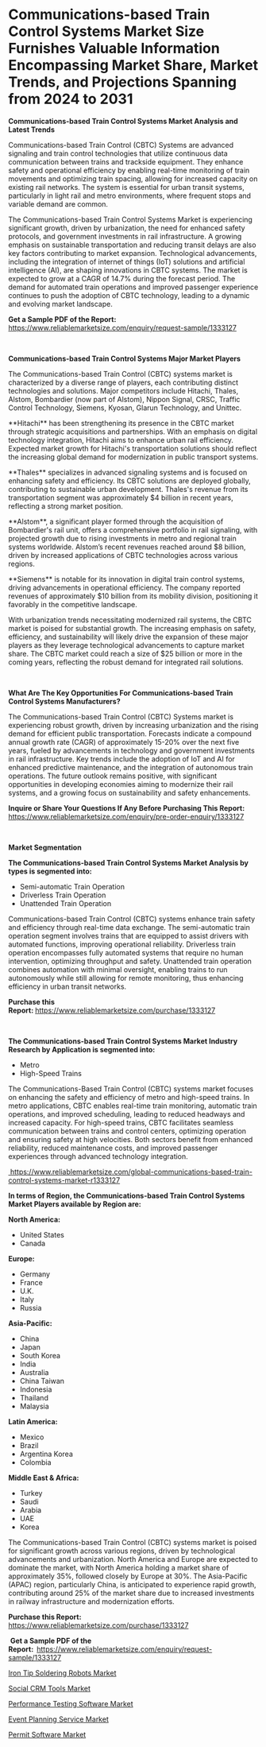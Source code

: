 <p><h1>Communications-based Train Control Systems Market Size Furnishes Valuable Information Encompassing Market Share, Market Trends, and Projections Spanning from 2024 to 2031</h1></p><p><strong>Communications-based Train Control Systems Market Analysis and Latest Trends</strong></p>
<p><p>Communications-based Train Control (CBTC) Systems are advanced signaling and train control technologies that utilize continuous data communication between trains and trackside equipment. They enhance safety and operational efficiency by enabling real-time monitoring of train movements and optimizing train spacing, allowing for increased capacity on existing rail networks. The system is essential for urban transit systems, particularly in light rail and metro environments, where frequent stops and variable demand are common.</p><p>The Communications-based Train Control Systems Market is experiencing significant growth, driven by urbanization, the need for enhanced safety protocols, and government investments in rail infrastructure. A growing emphasis on sustainable transportation and reducing transit delays are also key factors contributing to market expansion. Technological advancements, including the integration of internet of things (IoT) solutions and artificial intelligence (AI), are shaping innovations in CBTC systems. The market is expected to grow at a CAGR of 14.7% during the forecast period. The demand for automated train operations and improved passenger experience continues to push the adoption of CBTC technology, leading to a dynamic and evolving market landscape.</p></p>
<p><strong>Get a Sample PDF of the Report:&nbsp;</strong> <a href="https://www.reliablemarketsize.com/enquiry/request-sample/1333127?utm_campaign=1133&utm_medium=2&utm_source=Github&utm_content=ia&utm_term=03102024&utm_id=communications-based-train-control-systems">https://www.reliablemarketsize.com/enquiry/request-sample/1333127</a></p>
<p>&nbsp;</p>
<p><strong>Communications-based Train Control Systems Major Market Players</strong></p>
<p><p>The Communications-based Train Control (CBTC) systems market is characterized by a diverse range of players, each contributing distinct technologies and solutions. Major competitors include Hitachi, Thales, Alstom, Bombardier (now part of Alstom), Nippon Signal, CRSC, Traffic Control Technology, Siemens, Kyosan, Glarun Technology, and Unittec.</p><p>**Hitachi** has been strengthening its presence in the CBTC market through strategic acquisitions and partnerships. With an emphasis on digital technology integration, Hitachi aims to enhance urban rail efficiency. Expected market growth for Hitachi's transportation solutions should reflect the increasing global demand for modernization in public transport systems.</p><p>**Thales** specializes in advanced signaling systems and is focused on enhancing safety and efficiency. Its CBTC solutions are deployed globally, contributing to sustainable urban development. Thales's revenue from its transportation segment was approximately $4 billion in recent years, reflecting a strong market position.</p><p>**Alstom**, a significant player formed through the acquisition of Bombardier's rail unit, offers a comprehensive portfolio in rail signaling, with projected growth due to rising investments in metro and regional train systems worldwide. Alstom’s recent revenues reached around $8 billion, driven by increased applications of CBTC technologies across various regions.</p><p>**Siemens** is notable for its innovation in digital train control systems, driving advancements in operational efficiency. The company reported revenues of approximately $10 billion from its mobility division, positioning it favorably in the competitive landscape.</p><p>With urbanization trends necessitating modernized rail systems, the CBTC market is poised for substantial growth. The increasing emphasis on safety, efficiency, and sustainability will likely drive the expansion of these major players as they leverage technological advancements to capture market share. The CBTC market could reach a size of $25 billion or more in the coming years, reflecting the robust demand for integrated rail solutions.</p></p>
<p>&nbsp;</p>
<p><strong>What Are The Key Opportunities For Communications-based Train Control Systems Manufacturers?</strong></p>
<p><p>The Communications-based Train Control (CBTC) Systems market is experiencing robust growth, driven by increasing urbanization and the rising demand for efficient public transportation. Forecasts indicate a compound annual growth rate (CAGR) of approximately 15-20% over the next five years, fueled by advancements in technology and government investments in rail infrastructure. Key trends include the adoption of IoT and AI for enhanced predictive maintenance, and the integration of autonomous train operations. The future outlook remains positive, with significant opportunities in developing economies aiming to modernize their rail systems, and a growing focus on sustainability and safety enhancements.</p></p>
<p><strong>Inquire or Share Your Questions If Any Before Purchasing This Report:</strong> <a href="https://www.reliablemarketsize.com/enquiry/pre-order-enquiry/1333127?utm_campaign=1133&utm_medium=2&utm_source=Github&utm_content=ia&utm_term=03102024&utm_id=communications-based-train-control-systems">https://www.reliablemarketsize.com/enquiry/pre-order-enquiry/1333127</a></p>
<p>&nbsp;</p>
<p><strong>Market Segmentation</strong></p>
<p><strong>The Communications-based Train Control Systems Market Analysis by types is segmented into:</strong></p>
<p><ul><li>Semi-automatic Train Operation</li><li>Driverless Train Operation</li><li>Unattended Train Operation</li></ul></p>
<p><p>Communications-based Train Control (CBTC) systems enhance train safety and efficiency through real-time data exchange. The semi-automatic train operation segment involves trains that are equipped to assist drivers with automated functions, improving operational reliability. Driverless train operation encompasses fully automated systems that require no human intervention, optimizing throughput and safety. Unattended train operation combines automation with minimal oversight, enabling trains to run autonomously while still allowing for remote monitoring, thus enhancing efficiency in urban transit networks.</p></p>
<p><strong>Purchase this Report:&nbsp;</strong><a href="https://www.reliablemarketsize.com/purchase/1333127?utm_campaign=1133&utm_medium=2&utm_source=Github&utm_content=ia&utm_term=03102024&utm_id=communications-based-train-control-systems">https://www.reliablemarketsize.com/purchase/1333127</a></p>
<p>&nbsp;</p>
<p><strong>The Communications-based Train Control Systems Market Industry Research by Application is segmented into:</strong></p>
<p><ul><li>Metro</li><li>High-Speed Trains</li></ul></p>
<p><p>The Communications-Based Train Control (CBTC) systems market focuses on enhancing the safety and efficiency of metro and high-speed trains. In metro applications, CBTC enables real-time train monitoring, automatic train operations, and improved scheduling, leading to reduced headways and increased capacity. For high-speed trains, CBTC facilitates seamless communication between trains and control centers, optimizing operation and ensuring safety at high velocities. Both sectors benefit from enhanced reliability, reduced maintenance costs, and improved passenger experiences through advanced technology integration.</p></p>
<p><a href="https://www.reliablemarketsize.com/global-communications-based-train-control-systems-market-r1333127?utm_campaign=1133&utm_medium=2&utm_source=Github&utm_content=ia&utm_term=03102024&utm_id=communications-based-train-control-systems">&nbsp;https://www.reliablemarketsize.com/global-communications-based-train-control-systems-market-r1333127</a></p>
<p><strong>In terms of Region, the Communications-based Train Control Systems Market Players available by Region are:</strong></p>
<p>
    <p> <strong> North America: </strong>
        <ul>
            <li>United States</li>
            <li>Canada</li>
        </ul>
        </p> 
    <p> <strong> Europe: </strong>
        <ul>
            <li>Germany</li>
            <li>France</li>
            <li>U.K.</li>
            <li>Italy</li>
            <li>Russia</li>
        </ul>
        </p> 
    <p> <strong> Asia-Pacific: </strong>
        <ul>
            <li>China</li>
            <li>Japan</li>
            <li>South Korea</li>
            <li>India</li>
            <li>Australia</li>
            <li>China Taiwan</li>
            <li>Indonesia</li>
            <li>Thailand</li>
            <li>Malaysia</li>
        </ul>
        </p> 
    <p> <strong> Latin America: </strong>
        <ul>
            <li>Mexico</li>
            <li>Brazil</li>
            <li>Argentina Korea</li>
            <li>Colombia</li>
        </ul>
        </p> 
    <p> <strong> Middle East & Africa: </strong>
        <ul>
            <li>Turkey</li>
            <li>Saudi</li>
            <li>Arabia</li>
            <li>UAE</li>
            <li>Korea</li>
        </ul>
    </p>
    </p>
<p><p>The Communications-based Train Control (CBTC) systems market is poised for significant growth across various regions, driven by technological advancements and urbanization. North America and Europe are expected to dominate the market, with North America holding a market share of approximately 35%, followed closely by Europe at 30%. The Asia-Pacific (APAC) region, particularly China, is anticipated to experience rapid growth, contributing around 25% of the market share due to increased investments in railway infrastructure and modernization efforts.</p></p>
<p><strong>Purchase this Report: </strong><a href="https://www.reliablemarketsize.com/purchase/1333127?utm_campaign=1133&utm_medium=2&utm_source=Github&utm_content=ia&utm_term=03102024&utm_id=communications-based-train-control-systems">https://www.reliablemarketsize.com/purchase/1333127</a></p>
<p>&nbsp;<strong>Get a Sample PDF of the Report:&nbsp;&nbsp;</strong><a href="https://www.reliablemarketsize.com/enquiry/request-sample/1333127?utm_campaign=1133&utm_medium=2&utm_source=Github&utm_content=ia&utm_term=03102024&utm_id=communications-based-train-control-systems">https://www.reliablemarketsize.com/enquiry/request-sample/1333127</a></p>
<p><strong></strong></p>
<p><p><a href="https://github.com/WillieWoodard/Market-Research-Report-List-6/blob/main/iron-tip-soldering-robots-market.md?utm_campaign=1133&utm_medium=2&utm_source=Github&utm_content=ia&utm_term=03102024&utm_id=communications-based-train-control-systems">Iron Tip Soldering Robots Market</a></p><p><a href="https://www.linkedin.com/pulse/social-crm-tools-market-overview-regional-outlook-competitive-wxmsc?trackingId=1st8J1hkQo%2BXvVtQUcDa%2BA%3D%3D&utm_campaign=1133&utm_medium=2&utm_source=Github&utm_content=ia&utm_term=03102024&utm_id=communications-based-train-control-systems">Social CRM Tools Market</a></p><p><a href="https://www.linkedin.com/pulse/performance-testing-software-industry-sector-market-dynamics-rm7bc?trackingId=2r52z0YRSRiNewqcp9UKlg%3D%3D&utm_campaign=1133&utm_medium=2&utm_source=Github&utm_content=ia&utm_term=03102024&utm_id=communications-based-train-control-systems">Performance Testing Software Market</a></p><p><a href="https://www.linkedin.com/pulse/global-event-planning-service-market-focus-application-end-use-mmwmc?trackingId=UIVuN6%2B6SsKBOc%2Bod0LLZA%3D%3D&utm_campaign=1133&utm_medium=2&utm_source=Github&utm_content=ia&utm_term=03102024&utm_id=communications-based-train-control-systems">Event Planning Service Market</a></p><p><a href="https://www.linkedin.com/pulse/global-permit-software-market-landscape-future-trends-strategic-fwb9c?trackingId=Lxo3vf4ZQxmIBmequAdwrw%3D%3D&utm_campaign=1133&utm_medium=2&utm_source=Github&utm_content=ia&utm_term=03102024&utm_id=communications-based-train-control-systems">Permit Software Market</a></p></p>